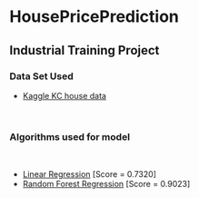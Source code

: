 # HousePricePrediction
<h2>Industrial Training Project</h2>
<h3>Data Set Used</h3>
<ul>
<li><a href = 'https://www.kaggle.com/datasets/shivachandel/kc-house-data'> Kaggle KC house data</a></li>
</ul>
</br>
<h3> Algorithms used for model</h3>
</br>
<ul>
<li><a href='https://en.wikipedia.org/wiki/Linear_regression'>Linear Regression</a> [Score = 0.7320]</li>
<li><a href='https://en.wikipedia.org/wiki/Random_forest'>Random Forest Regression</a> [Score = 0.9023]</li>
</ul>
